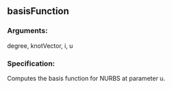 ## basisFunction
### Arguments: 
degree, knotVector, i, u
### Specification: 
Computes the basis function for NURBS at parameter u.
